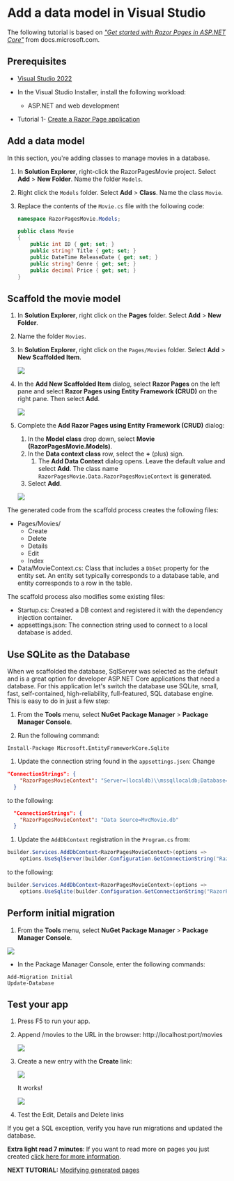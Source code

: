 # Add a data model in Visual Studio

The following tutorial is based on [*"Get started with Razor Pages in ASP.NET Core"*](https://docs.microsoft.com/aspnet/core/tutorials/razor-pages/razor-pages-start) from docs.microsoft.com.

## Prerequisites

* [Visual Studio 2022](https://visualstudio.microsoft.com/downloads/?wt.mc_id=adw-brand&gclid=Cj0KCQjwqYfWBRDPARIsABjQRYwLe3b9dJMixA98s8nS8QfuNBKGsiRVRXzB93fe4E27LGK5KLrGcnYaAgdREALw_wcB)
* In the Visual Studio Installer, install the following workload:
  * ASP.NET and web development

* Tutorial 1- [Create a Razor Page application](../1-Create%20a%20Razor%20Page/Create-a-Razorpage-VS.md)

## Add a data model

In this section, you're adding classes to manage movies in a database.

1. In **Solution Explorer**, right-click the RazorPagesMovie project. Select **Add** > **New Folder**. Name the folder `Models`.
1. Right click the `Models` folder. Select **Add** > **Class**. Name the class `Movie`.
1. Replace the contents of the `Movie.cs` file with the following code:

    ```csharp
    namespace RazorPagesMovie.Models;
    
    public class Movie
    {
        public int ID { get; set; }
        public string? Title { get; set; }
        public DateTime ReleaseDate { get; set; }
        public string? Genre { get; set; }
        public decimal Price { get; set; }
    }
    ```

## Scaffold the movie model

1. In **Solution Explorer**, right click on the **Pages** folder. Select **Add** > **New Folder**.
1. Name the folder `Movies`.
1. In **Solution Explorer**, right click on the `Pages/Movies` folder. Select **Add** > **New Scaffolded Item**.
  
    ![](images/add_scaffold_VS.png)

1. In the **Add New Scaffolded Item** dialog, select **Razor Pages** on the left pane and select **Razor Pages using Entity Framework (CRUD)** on the right pane. Then select **Add**.
  
    ![](images/scaffold_dialog_VS.png)

1. Complete the **Add Razor Pages using Entity Framework (CRUD)** dialog:
   1. In the **Model class** drop down, select **Movie (RazorPagesMovie.Models)**.
   1. In the **Data context class** row, select the **+** (plus) sign.
      1. The **Add Data Context** dialog opens. Leave the default value and select **Add**. The class name `RazorPagesMovie.Data.RazorPagesMovieContext` is generated.
   1. Select **Add**.

    ![](images/add_razor_VS.png)

The generated code from the scaffold process creates the following files:

* Pages/Movies/
  * Create
  * Delete
  * Details
  * Edit
  * Index
* Data/MovieContext.cs: Class that includes a `DbSet` property for the entity set. An entity set typically corresponds to a database table, and entity corresponds to a row in the table.

The scaffold process also modifies some existing files:

* Startup.cs: Created a DB context and registered it with the dependency injection container.
* appsettings.json: The connection string used to connect to a local database is added.

## Use SQLite as the Database

When we scaffolded the database, SqlServer was selected as the default and is a great option for developer ASP.NET Core applications that need a database. For this application let's switch the database use SQLite, small, fast, self-contained, high-reliability, full-featured, SQL database engine. This is easy to do in just a few step:

1. From the **Tools** menu, select **NuGet Package Manager** > **Package Manager Console**.

1. Run the following command:

```cli
Install-Package Microsoft.EntityFrameworkCore.Sqlite
```

1. Update the connection string found in the `appsettings.json`: Change

```json
"ConnectionStrings": {
    "RazorPagesMovieContext": "Server=(localdb)\\mssqllocaldb;Database=RazorPagesMovieContext-5fff187f-3f2c-4d38-9b74-1812d4621ed3;Trusted_Connection=True;MultipleActiveResultSets=true"
  }
```

to the following:

```json
  "ConnectionStrings": {
    "RazorPagesMovieContext": "Data Source=MvcMovie.db"
  }
```

1. Update the `AddDbContext` registration in the `Program.cs` from:

```csharp
builder.Services.AddDbContext<RazorPagesMovieContext>(options =>
    options.UseSqlServer(builder.Configuration.GetConnectionString("RazorPagesMovieContext") ?? throw new InvalidOperationException("Connection string 'RazorPagesMovieContext' not found.")));
```

to the following:

```csharp
builder.Services.AddDbContext<RazorPagesMovieContext>(options =>
    options.UseSqlite(builder.Configuration.GetConnectionString("RazorPagesMovieContext") ?? throw new InvalidOperationException("Connection string 'RazorPagesMovieContext' not found.")));
```

## Perform initial migration

1. From the **Tools** menu, select **NuGet Package Manager** > **Package Manager Console**.

![](images/pmc_VS.png)

* In the Package Manager Console, enter the following commands:

```
Add-Migration Initial
Update-Database
```

## Test your app

1. Press F5 to run your app.
1. Append /movies to the URL in the browser: http://localhost:port/movies

    ![](images/moviespage.PNG)

1. Create a new entry with the **Create** link:

    ![](images/createnew.PNG)

    It works!

    ![](images/newentry.PNG)

1. Test the Edit, Details and Delete links
  
If you get a SQL exception, verify you have run migrations and updated the database.

**Extra light read 7 minutes**: If you want to read more on pages you just created [click here for more information](https://docs.microsoft.com/aspnet/core/tutorials/razor-pages/page).

**NEXT TUTORIAL:** [Modifying generated pages](../3-Update%20Pages/update-VS.md)
